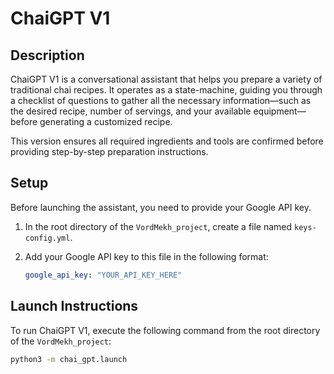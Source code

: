 # ChaiGPT V1

## Description

ChaiGPT V1 is a conversational assistant that helps you prepare a variety of traditional chai recipes. It operates as a state-machine, guiding you through a checklist of questions to gather all the necessary information—such as the desired recipe, number of servings, and your available equipment—before generating a customized recipe.

This version ensures all required ingredients and tools are confirmed before providing step-by-step preparation instructions.

## Setup

Before launching the assistant, you need to provide your Google API key.

1.  In the root directory of the `VordMekh_project`, create a file named `keys-config.yml`.
2.  Add your Google API key to this file in the following format:

    ```yaml
    google_api_key: "YOUR_API_KEY_HERE"
    ```

## Launch Instructions

To run ChaiGPT V1, execute the following command from the root directory of the `VordMekh_project`:

```bash
python3 -m chai_gpt.launch
```
